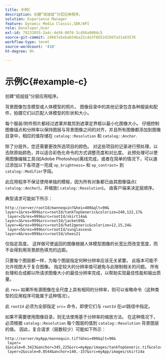 ```yaml
---
title: 示例C
description: 创建“纸娃娃”分层应用程序。
solution: Experience Manager
feature: Dynamic Media Classic,SDK/API
role: Developer,User
exl-id: 70232055-2a4c-4e56-8076-3cd56a9004c5
source-git-commit: 24667a5ebab54ba22c4a3f6b52d19d7a31a93576
workflow-type: tm+mt
source-wordcount: '410'
ht-degree: 0%

---
```


# 示例C{#example-c}

创建“纸娃娃”分层应用程序。

背景图像包含模型或人体模型的照片。 图像目录中的其他记录包含各种服装和配件，拍摄它们以匹配人体模型的形状和大小。

每个服装/附件照片都经过遮罩并裁剪到遮罩定界框以最小化图像大小。 仔细控制图像锚点和分辨率以保持图层与背景图像之间的对齐，并且所有图像都添加到图像目录中，相应的值存储在 `catalog::Resolution` 和 `catalog::Anchor`.

除了分层外，您还需要更改所选项目的颜色。 对这些项目的记录进行预处理，以去除原始颜色，并以适合彩色化命令的方式调整亮度和对比度。 此预处理可以使用图像编辑工具(如Adobe Photoshop)离线完成，或者在简单的情况下，可以通过添加以下各项逐一完成 `op_brightness=` 和 `op_contrast=` 到 `catalog::Modifier`字段。

此应用程序不保证使用单独的模板，因为所有对象都已由其图像锚点( `catalog::Anchor`)，并缩放( `catalog::Resolution`)。 由客户端来决定层顺序。

典型请求可能如下所示：

```
http://server/rootId/mannequin?&hei=400&qlt=90&
layer=1&res=999&src=rootId/tankTopGeneric&colorize=240,122,17&
 layer=2&res=999&src=rootId/skirt14a&
layer=3&res=999&src=rootId/jacket09&
layer=4&res=999&src=rootId/hat2generic&colorize=12,15,34&
 layer=5&res=999&src=rootId/sunglasses&
layer=6&res=999&src=rootId/shoes21
```

仅指定高度。 这样做可使返回的图像根据人体模型图像的长宽比而改变宽度，而不会得到用背景颜色填充的边距。

只要每个图层都一样，为每个图层指定何种分辨率应该无关紧要。 此版本可能不允许视图大于复合图像。 指定较大的分辨率值可避免与此限制相关的问题。 所有处理和合成都以所请求图像大小的最佳分辨率完成，以帮助实现最佳性能和输出质量。

此 `res=` 如果所有源图像在全尺度上具有相同的分辨率，则可以省略命令（这种类型的应用程序可能属于这种情况）。

此 `rootId` 必须为全部指定 `src=` 命令，即使它们与 `rootId` 在url路径中指定。

如果不需要使用图像目录，则无法使用基于分辨率的缩放方法。 在这种情况下，必须根据 `catalog::Resolution` 每个图层的值到 `catalog::Resolution` 背景图层的值。 因此，复合请求（层数较少）可能如下所示：

```
http://server/myApp/mannequin.tif?&hei=400&qlt=90&
 layer= 1&scale=0.3423&anchor=345,225&src=myApp/images/tankTopGeneric.tif&colorize=240,122,17&
 layer=2&scale=0.8544&anchor=140,-157&src=myApp/images/skirt14a
```
